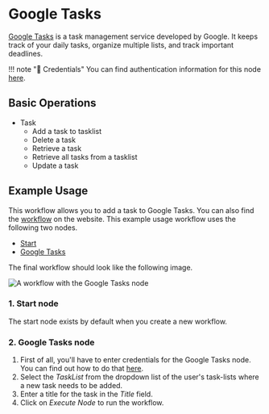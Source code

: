 # Google Tasks

[Google Tasks](https://tasks.google.com) is a task management service developed by Google. It keeps track of your daily tasks, organize multiple lists, and track important deadlines.

!!! note "🔑 Credentials"
    You can find authentication information for this node [here](/workflow/integrations/credentials/google/).


## Basic Operations

* Task
    * Add a task to tasklist
    * Delete a task
    * Retrieve a task
    * Retrieve all tasks from a tasklist
    * Update a task

## Example Usage

This workflow allows you to add a task to Google Tasks. You can also find the [workflow](https://n8n.io/workflows/428) on the website. This example usage workflow uses the following two nodes.
- [Start](/workflow/integrations/core-nodes/workflow-nodes-base.start/)
- [Google Tasks]()

The final workflow should look like the following image.

![A workflow with the Google Tasks node](/_images/integrations/nodes/googletasks/workflow.png)

### 1. Start node

The start node exists by default when you create a new workflow.

### 2. Google Tasks node

1. First of all, you'll have to enter credentials for the Google Tasks node. You can find out how to do that [here](/workflow/integrations/credentials/google/).
2. Select the *TaskList* from the dropdown list of the user's task-lists where a new task needs to be added.
3. Enter a title for the task in the *Title* field.
4. Click on *Execute Node* to run the workflow.
